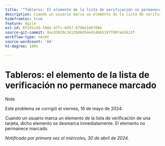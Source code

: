 ```yaml
---
title: '“Tableros: El elemento de la lista de verificación no permanece marcado”'
description: Cuando un usuario marca un elemento de la lista de verificación de una tarjeta, dicho elemento se desmarca inmediatamente. El elemento no permanece marcado.
hidefromtoc: true
feature: Agile
exl-id: 65191c68-f88e-4ffc-8d57-6786e1d6f08e
source-git-commit: 4acd3830c34139d8d54e614bb5197f00fa63613f
workflow-type: tm+mt
source-wordcount: '66'
ht-degree: 100%

---
```


# Tableros: el elemento de la lista de verificación no permanece marcado

>[!NOTE]
>
>Este problema se corrigió el viernes, 16 de mayo de 2024.

Cuando un usuario marca un elemento de la lista de verificación de una tarjeta, dicho elemento se desmarca inmediatamente. El elemento no permanece marcado.

_Notificado por primera vez el miércoles, 30 de abril de 2024._
